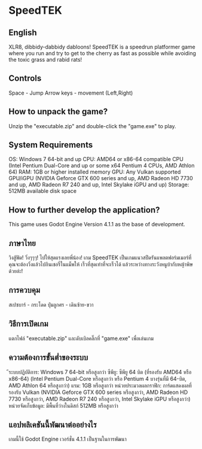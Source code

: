 # SpeedTEK

## English

XLR8, dibbidy-dabbidy dabloons!
SpeedTEK is a speedrun platformer game where you run and try to get to the cherry as fast as possible while avoiding the toxic grass and rabid rats!

## Controls

Space - Jump
Arrow keys - movement (Left,Right)

## How to unpack the game?

Unzip the "executable.zip" and double-click the "game.exe" to play.

## System Requirements

OS: Windows 7 64-bit and up
CPU: AMD64 or x86-64 compatible CPU (Intel Pentium Dual-Core and up or some x64 Pentium 4 CPUs, AMD Athlon 64)
RAM: 1GB or higher installed memory
GPU: Any Vulkan supported GPU/iGPU (NVIDIA Geforce GTX 600 series and up, AMD Radeon HD 7730 and up, AMD Radeon R7 240 and up, Intel Skylake iGPU and up)
Storage: 512MB available disk space

## How to further develop the application?

This game uses Godot Engine Version 4.1.1 as the base of development.

## ภาษาไทย

วิงสู้ฟัด! วิ่งๆๆๆ! ไปให้สุดแรงเลยพี่น้อง!
เกม SpeedTEK เป็นเกมแนวสปีดรันแพลตฟอร์มเมอร์ที่คุณจะต้องวิ่งแล้วไปกินเชอรี่ในแม็พให้
เร็วที่สุดเท่าที่จะเร็วได้ แล้วระหว่างทางระวังหนูบ้ากับหญ้าพิษด้วยล่ะ!

## การควบคุม

สเปซบาร์ - กระโดด
ปุ่มลูกศร - เดินซ้าย-ขวา

## วิธีการเปิดเกม

แตกไฟล์ "executable.zip" และดับเบิลคลิ๊กที่ "game.exe" เพื่อเล่นเกม

## ความต้องการขั้นต่ำของระบบ

ีระบบปฏิบัติการ: Windows 7 64-bit หรือสูงกว่า
ซีพียู: ซีพียู 64 บิต (ที่รองรับ AMD64 หรือ x86-64) (Intel Pentium Dual-Core หรือสูงกว่า หรือ Pentium 4 บางรุ่นที่มี 64-บิต, AMD Athlon 64 หรือสูงกว่า)
แรม: 1GB หรือสูงกว่า
หน่วยประมวลผลกราฟิก: การ์ดแสดงผลที่รองรับ Vulkan (NVIDIA Geforce GTX 600 series หรือสูงกว่า, AMD Radeon HD 7730 หรือสูงกว่า, AMD Radeon R7 240 หรือสูงกว่า, Intel Skylake iGPU หรือสูงกว่า)
หน่วยจัดเก็บข้อมูล: มีพื้นที่ว่างในดิสก์ 512MB หรือสูงกว่า

## แอปพลิเคชันนี้พัฒนาต่ออย่างไร

เกมนี้ใช้ Godot Engine เวอร์ชั่น 4.1.1 เป็นฐานในการพัฒนา

